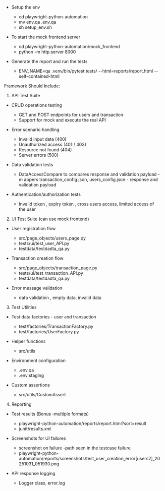 
- Setup the env
    - cd playwright-python-automation
    - mv env.qa .env.qa
    - sh setup_env.sh

- To start the mock frontend server
    - cd  playwright-python-automation/mock_frontend
    - python -m http.server 8000


- Generate the report and run the tests
    - ENV_NAME=qa .venv/bin/pytest tests/ --html=reports/report.html --self-contained-html


Framework Should Include:
1. API Test Suite 
 - CRUD operations testing
    - GET and POST  endpoints for users and transaction
    - Support for mock and execute the real API
    
- Error scenario handling
     - Invalid input data (400)
     - Unauthorized access (401 / 403)
     - Resource not found (404)
     - Server errors (500)

- Data validation tests
     - DataAccessCompare to compares response and validation payload 
     -m appers transaction_config.json, users_config.json - response and validation payload 

- Authentication/authorization tests
    - Invalid token , expiry token , cross users access, limited access of the user

2. UI Test Suite (can use mock frontend)
- User registration flow 
   - src/page_objects/users_page.py
   - tests/ui/test_user_API.py
   - testdata/testdadta_qa.py

- Transaction creation flow
   - src/page_objects/transaction_page.py
   - tests/ui/test_transaction_API.py
   - testdata/testdadta_qa.py

- Error message validation 
   - data validation , empty data, invalid data

3. Test Utilities
 - Test data factories - user and transaction
   - test/factories/TransactionFactory.py
   - test/factories/UserFactory.py

  - Helper functions
    - src/utils

  - Environment configuration
    - .env.qa
    - .env.staging

  - Custom assertions
     - src/utils/CustomAssert

4. Reporting
- Test results (Bonus -multiple formats) 
     - playwright-python-automation/reports/report.html?sort=result
     - junit/results.xml 

- Screenshots for UI failures  
    - screenshot on failure -path seen in the testcase failure
    - playwright-python-automation/reports/screenshots/test_user_creation_error[users2]_20251031_051930.png
    
- API response logging 
   - Logger class, error.log